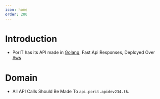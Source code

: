 ```yaml
---
icon: home
order: 200
---
```


# Introduction
- PorIT has its API made in [Golang](https://go.dev/), Fast Api Responses, Deployed Over [Aws](https://aws.amazon.com)

# Domain
- All API Calls Should Be Made To `api.porit.apidev234.tk`.
